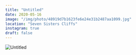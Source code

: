 ```yaml
---
title: "Untitled"
date: 2020-05-16
image: "/img/photo/48919d7b1623fe6e24e31b2487aa1099.jpg"
location: "Seven Sisters Cliffs"
instagram: true
draft: false
---
```


![Untitled](/img/photo/48919d7b1623fe6e24e31b2487aa1099.jpg)
